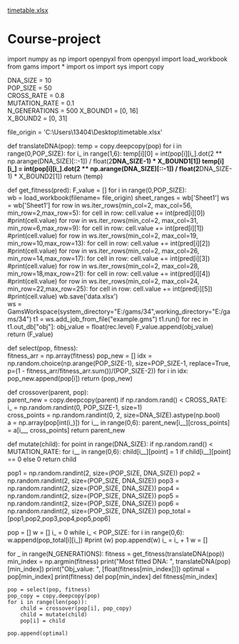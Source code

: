 [timetable.xlsx](https://github.com/valuezym/Course-project/files/6379003/timetable.xlsx)
# Course-project
import numpy as np
import openpyxl
from openpyxl import load_workbook
from gams import *
import os
import sys
import copy

DNA_SIZE = 10            
POP_SIZE = 50          
CROSS_RATE = 0.8         
MUTATION_RATE = 0.1    
N_GENERATIONS = 500
X_BOUND1 = [0, 16]         
X_BOUND2 = [0, 31]


file_origin = 'C:\\Users\\13404\\Desktop\\timetable.xlsx'

def translateDNA(pop):
    temp = copy.deepcopy(pop)
    for i in range(0,POP_SIZE):
        for i_ in range(1,6):
            temp[i][0] = int(pop[i][i_].dot(2 ** np.arange(DNA_SIZE)[::-1]) / float(2**DNA_SIZE-1) * X_BOUND1[1])
            temp[i][i_] = int(pop[i][i_].dot(2 ** np.arange(DNA_SIZE)[::-1]) / float(2**DNA_SIZE-1) * X_BOUND2[1])
    return (temp)

def get_fitness(pred):
    F_value = []
    for i in range(0,POP_SIZE):    
        wb = load_workbook(filename= file_origin)
        sheet_ranges = wb['Sheet1']
        ws = wb['Sheet1'] 
        for row in ws.iter_rows(min_col=2, max_col=56, min_row=2,max_row=5):
            for cell in  row:
                cell.value += int(pred[i][0])
                #print(cell.value)
        for row in ws.iter_rows(min_col=2, max_col=31, min_row=6,max_row=9):
            for cell in  row:
                cell.value += int(pred[i][1])
                #print(cell.value)
        for row in ws.iter_rows(min_col=2, max_col=19, min_row=10,max_row=13):
            for cell in  row:
                cell.value += int(pred[i][2])
                #print(cell.value)
        for row in ws.iter_rows(min_col=2, max_col=26, min_row=14,max_row=17):
            for cell in  row:
                cell.value += int(pred[i][3])
                #print(cell.value)
        for row in ws.iter_rows(min_col=2, max_col=28, min_row=18,max_row=21):
            for cell in  row:
                cell.value += int(pred[i][4])
                #print(cell.value)
        for row in ws.iter_rows(min_col=2, max_col=24, min_row=22,max_row=25):
            for cell in  row:
                cell.value += int(pred[i][5])
                #print(cell.value)
        wb.save('data.xlsx')    
        ws = GamsWorkspace(system_directory="E:/gams/34",working_directory="E:/gams/34")
        t1 = ws.add_job_from_file("example.gms")
        t1.run()
        for rec in t1.out_db["obj"]:
            obj_value = float(rec.level)
        F_value.append(obj_value)   
    return (F_value)
    
def select(pop, fitness):    
    fitness_arr = np.array(fitness)
    pop_new = []
    idx = np.random.choice(np.arange(POP_SIZE-1), size=POP_SIZE-1, replace=True,
                           p=(1 - fitness_arr/fitness_arr.sum())/(POP_SIZE-2))
    for i in idx:
        pop_new.append(pop[i])
    return (pop_new) 

def crossover(parent, pop):     
    parent_new = copy.deepcopy(parent)
    if np.random.rand() < CROSS_RATE:                                           
        i_ = np.random.randint(0, POP_SIZE-1, size=1)                             
        cross_points = np.random.randint(0, 2, size=DNA_SIZE).astype(np.bool)   
        a = np.array(pop[int(i_)])
        for i__ in range(0,6):
            parent_new[i__][cross_points] = a[i__, cross_points]
    return parent_new

def mutate(child):
    for point in range(DNA_SIZE):
        if np.random.rand() < MUTATION_RATE:
            for i__ in range(0,6):
                child[i__][point] = 1 if child[i__][point] == 0 else 0
    return child

pop1 = np.random.randint(2, size=(POP_SIZE, DNA_SIZE))
pop2 = np.random.randint(2, size=(POP_SIZE, DNA_SIZE))
pop3 = np.random.randint(2, size=(POP_SIZE, DNA_SIZE))
pop4 = np.random.randint(2, size=(POP_SIZE, DNA_SIZE))
pop5 = np.random.randint(2, size=(POP_SIZE, DNA_SIZE))
pop6 = np.random.randint(2, size=(POP_SIZE, DNA_SIZE))
pop_total = [pop1,pop2,pop3,pop4,pop5,pop6]

pop = []
w = []
i_ = 0
while i_ < POP_SIZE:
    for i in range(0,6):
        w.append(pop_total[i][i_])
    #print (w)
    pop.append(w)
    i_ = i_ + 1
    w = []
    
for _ in range(N_GENERATIONS):
    fitness = get_fitness(translateDNA(pop)) 
    min_index = np.argmin(fitness)
    print("Most fitted DNA: ", translateDNA(pop)[min_index])
    print("Obj_value: ", [float(fitness[min_index])])
    optimal = pop[min_index]
    print(fitness)
    del pop[min_index]
    del fitness[min_index]

    pop = select(pop, fitness)
    pop_copy = copy.deepcopy(pop)
    for i in range(len(pop)):
        child = crossover(pop[i], pop_copy)
        child = mutate(child)
        pop[i] = child       

    pop.append(optimal)
